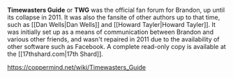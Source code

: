 **Timewasters Guide** or **TWG** was the official fan forum for Brandon, up until its collapse in 2011. It was also the fansite of other authors up to that time, such as [[Dan Wells\|Dan Wells]] and [[Howard Tayler\|Howard Tayler]]. It was initially set up as a means of communication between Brandon and various other friends, and wasn't repaired in 2011 due to the availability of other software such as Facebook.
A complete read-only copy is available at the [[17thshard.com\|17th Shard]].



https://coppermind.net/wiki/Timewasters_Guide